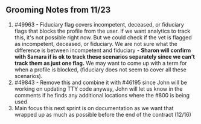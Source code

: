## Grooming Notes from 11/23

1. #49963 -  Fiduciary flag covers incompetent, deceased, or fiduciary flags that blocks the profile from the user. If we want analytics to track this, it's not possible right now. But we could check if the vet is flagged as incompetent, deceased, or fiduciary. We are not sure what the difference is between incompetent and fiduciary - **Sharon will confirm with Samara if is ok to track these scenarios separately since we can’t track them as just one flag.** We may want to come up with a term for when a profile is blocked, (fiduciary does not seem to cover all these scenarios).
2. #49843 - Remove this and combine it with #46195 since John will be working on updating TTY code anyway, John will let us know in the comments if he finds any additional locations where the #800 is being used
3. Main focus this next sprint is on documentation as we want that wrapped up as much as possible before the end of the contract (12/16)
